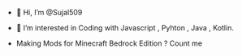 - 👋 Hi, I’m @Sujal509
- 👀 I’m interested in Coding with Javascript , Pyhton , Java , Kotlin.

-    Making Mods for Minecraft Bedrock Edition ? Count me 

<!---
Sujal509/Sujal509 is a ✨ special ✨ repository because its `README.md` (this file) appears on your GitHub profile.
You can click the Preview link to take a look at your changes.
--->
